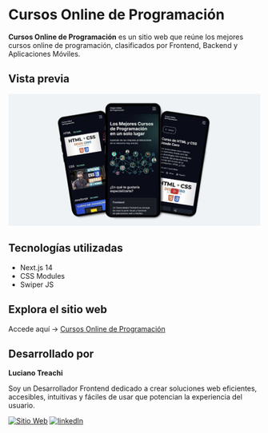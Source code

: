# Cursos Online de Programación

**Cursos Online de Programación** es un sitio web que reúne los mejores cursos online de programación, clasificados por Frontend, Backend y Aplicaciones Móviles.

## Vista previa

![Vista previa del sitio](public/readme-preview1.jpg)

## Tecnologías utilizadas

- Next.js 14
- CSS Modules
- Swiper JS

## Explora el sitio web

Accede aquí → [Cursos Online de Programación](https://cursosonlinedeprogramacion.vercel.app/)

## Desarrollado por

**Luciano Treachi**

Soy un Desarrollador Frontend dedicado a crear soluciones web eficientes, accesibles, intuitivas y fáciles de usar que potencian la experiencia del usuario.

[![Sitio Web](https://img.shields.io/badge/Sitio_Web-black?style=for-the-badge&logoColor=white)](https://lucianotreachi.website/)
[![linkedIn](https://img.shields.io/badge/LinkedIn-0077B5?style=for-the-badge&logoColor=white)](https://www.linkedin.com/in/luciano-treachi/)
